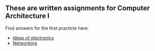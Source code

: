 ## These are written assignments for Computer Architecture I

Find answers for the first practicle here:
* [Ideas of electronics](https://github.com/deniskapel/scicomp/blob/main/Practical_1/ideas_for_electronics.md)
* [Networking](https://github.com/deniskapel/scicomp/blob/main/Practical_1/networking.md)
